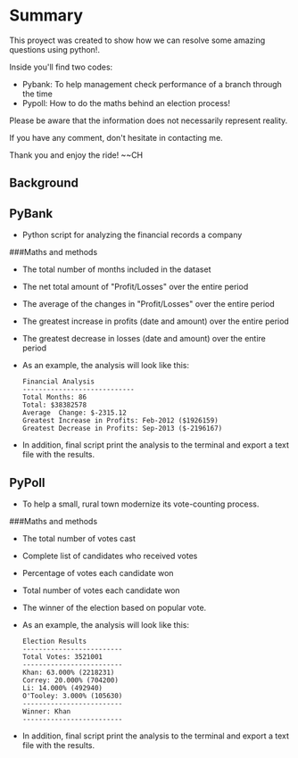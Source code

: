 # Summary

This proyect was created to show how we can resolve some amazing questions using python!. 

Inside you'll find two codes: 
 * Pybank: To help management check performance of a branch through the time 
 * Pypoll: How to do the maths behind an election process! 

Please be aware that the information does not necessarily represent reality.  

If you have any comment, don't hesitate in contacting me. 

Thank you and enjoy the ride! 
~~CH



## Background

## PyBank

* Python script for analyzing the financial records a company

###Maths and methods 
  * The total number of months included in the dataset
  * The net total amount of "Profit/Losses" over the entire period
  * The average of the changes in "Profit/Losses" over the entire period
  * The greatest increase in profits (date and amount) over the entire period
  * The greatest decrease in losses (date and amount) over the entire period

* As an example, the analysis will look like this:

  ```text
  Financial Analysis
  ----------------------------
  Total Months: 86
  Total: $38382578
  Average  Change: $-2315.12
  Greatest Increase in Profits: Feb-2012 ($1926159)
  Greatest Decrease in Profits: Sep-2013 ($-2196167)
  ```

* In addition, final script print the analysis to the terminal and export a text file with the results.

## PyPoll

* To help a small, rural town modernize its vote-counting process.

###Maths and methods 
  * The total number of votes cast

  * Complete list of candidates who received votes

  * Percentage of votes each candidate won

  * Total number of votes each candidate won

  * The winner of the election based on popular vote.

* As an example, the analysis will look like this:

  ```text
  Election Results
  -------------------------
  Total Votes: 3521001
  -------------------------
  Khan: 63.000% (2218231)
  Correy: 20.000% (704200)
  Li: 14.000% (492940)
  O'Tooley: 3.000% (105630)
  -------------------------
  Winner: Khan
  -------------------------
  ```

* In addition, final script print the analysis to the terminal and export a text file with the results.
